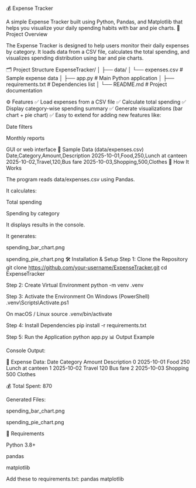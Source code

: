 💰 Expense Tracker

A simple Expense Tracker built using Python, Pandas, and Matplotlib that helps you visualize your daily spending habits with bar and pie charts.
📘 Project Overview

The Expense Tracker is designed to help users monitor their daily expenses by category.
It loads data from a CSV file, calculates the total spending, and visualizes spending distribution using bar and pie charts.

🗂️ Project Structure
ExpenseTracker/
│
├── data/
│   └── expenses.csv         # Sample expense data
│
├── app.py                   # Main Python application
│
├── requirements.txt         # Dependencies list
│
└── README.md                # Project documentation

⚙️ Features
✅ Load expenses from a CSV file
✅ Calculate total spending
✅ Display category-wise spending summary
✅ Generate visualizations (bar chart + pie chart)
✅ Easy to extend for adding new features like:

Date filters

Monthly reports

GUI or web interface
💾 Sample Data (data/expenses.csv)
Date,Category,Amount,Description
2025-10-01,Food,250,Lunch at canteen
2025-10-02,Travel,120,Bus fare
2025-10-03,Shopping,500,Clothes
🧠 How It Works

The program reads data/expenses.csv using Pandas.

It calculates:

Total spending

Spending by category

It displays results in the console.

It generates:

spending_bar_chart.png

spending_pie_chart.png
🛠️ Installation & Setup
Step 1: Clone the Repository
git clone https://github.com/your-username/ExpenseTracker.git
cd ExpenseTracker

Step 2: Create Virtual Environment
python -m venv .venv

Step 3: Activate the Environment
On Windows (PowerShell)
.venv\Scripts\Activate.ps1

On macOS / Linux
source .venv/bin/activate

Step 4: Install Dependencies
pip install -r requirements.txt

Step 5: Run the Application
python app.py
📊 Output Example

Console Output:

📄 Expense Data:
         Date  Category  Amount       Description
0  2025-10-01      Food     250  Lunch at canteen
1  2025-10-02    Travel     120          Bus fare
2  2025-10-03  Shopping     500           Clothes

💰 Total Spent: 870


Generated Files:

spending_bar_chart.png

spending_pie_chart.png

🧩 Requirements

Python 3.8+

pandas

matplotlib

Add these to requirements.txt:
pandas
matplotlib
